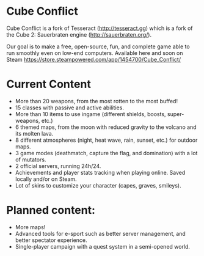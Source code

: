 # Cube Conflict

Cube Conflict is a fork of Tesseract (http://tesseract.gg) which is a fork of the Cube 2: Sauerbraten engine (http://sauerbraten.org/).

Our goal is to make a free, open-source, fun, and complete game able to run smoothly even on low-end computers.
Available here and soon on Steam https://store.steampowered.com/app/1454700/Cube_Conflict/

# Current Content
- More than 20 weapons, from the most rotten to the most buffed!
- 15 classes with passive and active abilities.
- More than 10 items to use ingame (different shields, boosts, super-weapons, etc.)
- 6 themed maps, from the moon with reduced gravity to the volcano and its molten lava.
- 8 different atmospheres (night, heat wave, rain, sunset, etc.) for outdoor maps.
- 3 game modes (deathmatch, capture the flag, and domination) with a lot of mutators.
- 2 official servers, running 24h/24.
- Achievements and player stats tracking when playing online. Saved locally and/or on Steam.
- Lot of skins to customize your character (capes, graves, smileys).

# Planned content:
- More maps!
- Advanced tools for e-sport such as better server management, and better spectator experience.
- Single-player campaign with a quest system in a semi-opened world.
